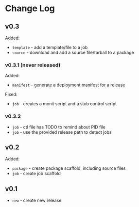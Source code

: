 # Change Log

## v0.3

Added:

* `template` - add a template/file to a job
* `source` - download and add a source file/tarball to a package

### v0.3.1 (never released)

Added:

* `manifest` - generate a deployment manifest for a release

Fixed:

* `job` - creates a monit script and a stub control script

### v0.3.2

* `job` - ctl file has TODO to remind about PID file
* `job` - use the provided release path to detect jobs

## v0.2

Added:

* `package` - create package scaffold, including source files
* `job` - create job scaffold

## v0.1

* `new` - create new release
